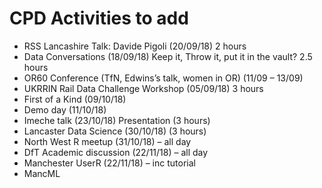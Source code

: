 # CPD Activities to add

* RSS Lancashire Talk: Davide Pigoli (20/09/18) 2 hours
* Data Conversations (18/09/18) Keep it, Throw it, put it in the vault? 2.5 hours
* OR60 Conference (TfN, Edwins’s talk, women in OR) (11/09 – 13/09)
* UKRRIN Rail Data Challenge Workshop (05/09/18) 3 hours
* First of a Kind (09/10/18)
* Demo day (11/10/18)
* Imeche talk (23/10/18) Presentation (3 hours)
* Lancaster Data Science (30/10/18) (3 hours)
* North West R meetup (31/10/18) – all day
* DfT Academic discussion (22/11/18) – all day
* Manchester UserR (22/11/18) – inc tutorial
* MancML
